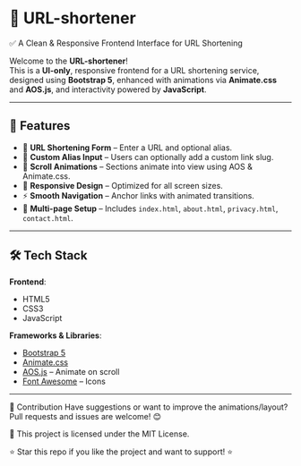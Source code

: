 # 🔗 URL-shortener

✅ A Clean & Responsive Frontend Interface for URL Shortening

Welcome to the **URL-shortener**!  
This is a **UI-only**, responsive frontend for a URL shortening service, designed using **Bootstrap 5**, enhanced with animations via **Animate.css** and **AOS.js**, and interactivity powered by **JavaScript**.

---

## 🚀 Features

- 🎯 **URL Shortening Form** – Enter a URL and optional alias.
- 🧠 **Custom Alias Input** – Users can optionally add a custom link slug.
- 💨 **Scroll Animations** – Sections animate into view using AOS & Animate.css.
- 📱 **Responsive Design** – Optimized for all screen sizes.
- ⚡ **Smooth Navigation** – Anchor links with animated transitions.
- 🧾 **Multi-page Setup** – Includes `index.html`, `about.html`, `privacy.html`, `contact.html`.

---

## 🛠️ Tech Stack

**Frontend**:  
- HTML5  
- CSS3  
- JavaScript  

**Frameworks & Libraries**:  
- [Bootstrap 5](https://getbootstrap.com/)  
- [Animate.css](https://animate.style/)  
- [AOS.js](https://michalsnik.github.io/aos/) – Animate on scroll  
- [Font Awesome](https://fontawesome.com/) – Icons

---

🤝 Contribution
Have suggestions or want to improve the animations/layout?
Pull requests and issues are welcome! 😊

📜
This project is licensed under the MIT License.

⭐ Star this repo if you like the project and want to support! ⭐
